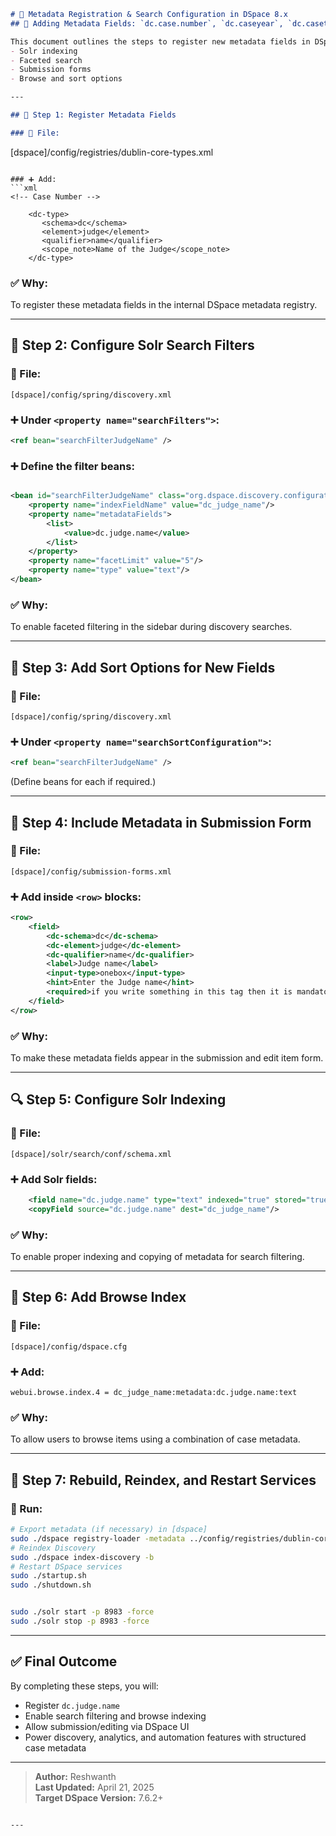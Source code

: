 ```markdown
# 📄 Metadata Registration & Search Configuration in DSpace 8.x  
## 🧾 Adding Metadata Fields: `dc.case.number`, `dc.caseyear`, `dc.casetype`

This document outlines the steps to register new metadata fields in DSpace 7.x and configure them for:
- Solr indexing
- Faceted search
- Submission forms
- Browse and sort options

---

## 🧱 Step 1: Register Metadata Fields

### 🔧 File:
```
[dspace]/config/registries/dublin-core-types.xml
```

### ➕ Add:
```xml
<!-- Case Number -->

    <dc-type>
       <schema>dc</schema>
       <element>judge</element>
       <qualifier>name</qualifier>
       <scope_note>Name of the Judge</scope_note>
    </dc-type>

```

### ✅ Why:
To register these metadata fields in the internal DSpace metadata registry.

---

## 🔎 Step 2: Configure Solr Search Filters

### 🔧 File:
```
[dspace]/config/spring/discovery.xml
```

### ➕ Under `<property name="searchFilters">`:
```xml
<ref bean="searchFilterJudgeName" />
```

### ➕ Define the filter beans:
```xml

<bean id="searchFilterJudgeName" class="org.dspace.discovery.configuration.DiscoverySearchFilterFacet">
    <property name="indexFieldName" value="dc_judge_name"/>
    <property name="metadataFields">
        <list>
            <value>dc.judge.name</value>
        </list>
    </property>
    <property name="facetLimit" value="5"/>
    <property name="type" value="text"/>
</bean>
```

### ✅ Why:
To enable faceted filtering in the sidebar during discovery searches.

---

## 🔁 Step 3: Add Sort Options for New Fields

### 🔧 File:
```
[dspace]/config/spring/discovery.xml
```

### ➕ Under `<property name="searchSortConfiguration">`:
```xml
<ref bean="searchFilterJudgeName" />
```

(Define beans for each if required.)

---

## 📇 Step 4: Include Metadata in Submission Form

### 🔧 File:
```
[dspace]/config/submission-forms.xml
```

### ➕ Add inside `<row>` blocks:
```xml
<row>
    <field>
        <dc-schema>dc</dc-schema>
        <dc-element>judge</dc-element>
        <dc-qualifier>name</dc-qualifier>
        <label>Judge name</label>
        <input-type>onebox</input-type>
        <hint>Enter the Judge name</hint>
        <required>if you write something in this tag then it is mandatory field</required>
    </field>
</row>
```

### ✅ Why:
To make these metadata fields appear in the submission and edit item form.

---

## 🔍 Step 5: Configure Solr Indexing

### 🔧 File:
```
[dspace]/solr/search/conf/schema.xml
```

### ➕ Add Solr fields:
```xml
    <field name="dc.judge.name" type="text" indexed="true" stored="true" multiValued="false" /> 
    <copyField source="dc.judge.name" dest="dc_judge_name"/>  

```

### ✅ Why:
To enable proper indexing and copying of metadata for search filtering.

---

## 📂 Step 6: Add Browse Index

### 🔧 File:
```
[dspace]/config/dspace.cfg
```

### ➕ Add:
```properties
webui.browse.index.4 = dc_judge_name:metadata:dc.judge.name:text
```

### ✅ Why:
To allow users to browse items using a combination of case metadata.

---

## 🔄 Step 7: Rebuild, Reindex, and Restart Services

### 📌 Run:
```bash
# Export metadata (if necessary) in [dspace]
sudo ./dspace registry-loader -metadata ../config/registries/dublin-core-types.xml
# Reindex Discovery
sudo ./dspace index-discovery -b
# Restart DSpace services
sudo ./startup.sh
sudo ./shutdown.sh


sudo ./solr start -p 8983 -force
sudo ./solr stop -p 8983 -force

```

---

## ✅ Final Outcome

By completing these steps, you will:
- Register `dc.judge.name`
- Enable search filtering and browse indexing
- Allow submission/editing via DSpace UI
- Power discovery, analytics, and automation features with structured case metadata


---

> **Author:** Reshwanth  
> **Last Updated:** April 21, 2025  
> **Target DSpace Version:** 7.6.2+
```

---
